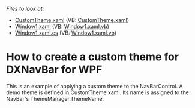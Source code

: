 <!-- default file list -->
*Files to look at*:

* [CustomTheme.xaml](./CS/CustomTheme.xaml) (VB: [CustomTheme.xaml](./VB/CustomTheme.xaml))
* [Window1.xaml](./CS/Window1.xaml) (VB: [Window1.xaml.vb](./VB/Window1.xaml.vb))
* [Window1.xaml.cs](./CS/Window1.xaml.cs) (VB: [Window1.xaml.vb](./VB/Window1.xaml.vb))
<!-- default file list end -->
# How to create a custom theme for DXNavBar for WPF


<p>This is an example of applying a custom theme to the NavBarControl. A demo theme is defined in CustomTheme.xaml. Its name is assigned to the NavBar's ThemeManager.ThemeName.</p>

<br/>


